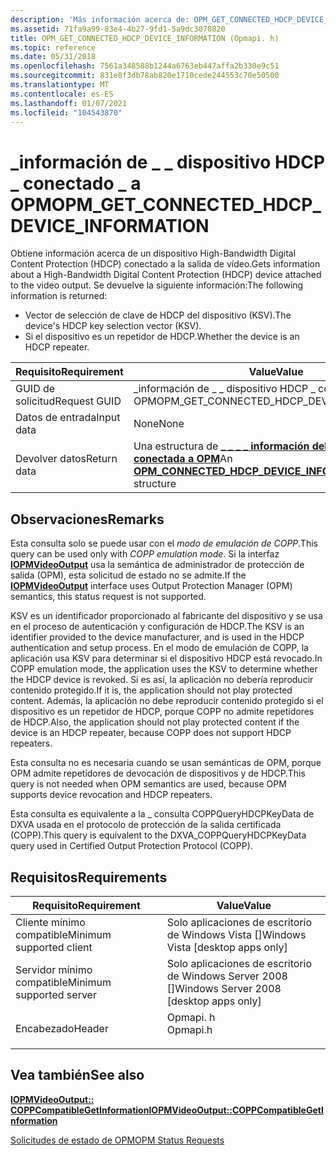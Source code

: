 ```yaml
---
description: 'Más información acerca de: OPM_GET_CONNECTED_HDCP_DEVICE_INFORMATION'
ms.assetid: 71fa9a99-83e4-4b27-9fd1-5a9dc3070820
title: OPM_GET_CONNECTED_HDCP_DEVICE_INFORMATION (Opmapi. h)
ms.topic: reference
ms.date: 05/31/2018
ms.openlocfilehash: 7561a348588b1244a6763eb447affa2b330e9c51
ms.sourcegitcommit: 831e8f3db78ab820e1710cede244553c70e50500
ms.translationtype: MT
ms.contentlocale: es-ES
ms.lasthandoff: 01/07/2021
ms.locfileid: "104543870"
---
```

# <a name="opm_get_connected_hdcp_device_information"></a><span data-ttu-id="0d65f-103">\_información de \_ \_ dispositivo HDCP \_ conectado \_ a OPM</span><span class="sxs-lookup"><span data-stu-id="0d65f-103">OPM\_GET\_CONNECTED\_HDCP\_DEVICE\_INFORMATION</span></span>

<span data-ttu-id="0d65f-104">Obtiene información acerca de un dispositivo High-Bandwidth Digital Content Protection (HDCP) conectado a la salida de vídeo.</span><span class="sxs-lookup"><span data-stu-id="0d65f-104">Gets information about a High-Bandwidth Digital Content Protection (HDCP) device attached to the video output.</span></span> <span data-ttu-id="0d65f-105">Se devuelve la siguiente información:</span><span class="sxs-lookup"><span data-stu-id="0d65f-105">The following information is returned:</span></span>

-   <span data-ttu-id="0d65f-106">Vector de selección de clave de HDCP del dispositivo (KSV).</span><span class="sxs-lookup"><span data-stu-id="0d65f-106">The device's HDCP key selection vector (KSV).</span></span>
-   <span data-ttu-id="0d65f-107">Si el dispositivo es un repetidor de HDCP.</span><span class="sxs-lookup"><span data-stu-id="0d65f-107">Whether the device is an HDCP repeater.</span></span>



| <span data-ttu-id="0d65f-108">Requisito</span><span class="sxs-lookup"><span data-stu-id="0d65f-108">Requirement</span></span> | <span data-ttu-id="0d65f-109">Value</span><span class="sxs-lookup"><span data-stu-id="0d65f-109">Value</span></span> |
|--------------|---------------------------------------------------------------------------------------------------------|
| <span data-ttu-id="0d65f-110">GUID de solicitud</span><span class="sxs-lookup"><span data-stu-id="0d65f-110">Request GUID</span></span> | <span data-ttu-id="0d65f-111">\_información de \_ \_ dispositivo HDCP \_ conectado \_ a OPM</span><span class="sxs-lookup"><span data-stu-id="0d65f-111">OPM\_GET\_CONNECTED\_HDCP\_DEVICE\_INFORMATION</span></span>                                                          |
| <span data-ttu-id="0d65f-112">Datos de entrada</span><span class="sxs-lookup"><span data-stu-id="0d65f-112">Input data</span></span>   | <span data-ttu-id="0d65f-113">None</span><span class="sxs-lookup"><span data-stu-id="0d65f-113">None</span></span>                                                                                                    |
| <span data-ttu-id="0d65f-114">Devolver datos</span><span class="sxs-lookup"><span data-stu-id="0d65f-114">Return data</span></span>  | <span data-ttu-id="0d65f-115">Una estructura de [**\_ \_ \_ \_ información del dispositivo HDCP conectada a OPM**](/windows/desktop/api/opmapi/ns-opmapi-opm_connected_hdcp_device_information)</span><span class="sxs-lookup"><span data-stu-id="0d65f-115">An [**OPM\_CONNECTED\_HDCP\_DEVICE\_INFORMATION**](/windows/desktop/api/opmapi/ns-opmapi-opm_connected_hdcp_device_information) structure</span></span> |



 

## <a name="remarks"></a><span data-ttu-id="0d65f-116">Observaciones</span><span class="sxs-lookup"><span data-stu-id="0d65f-116">Remarks</span></span>

<span data-ttu-id="0d65f-117">Esta consulta solo se puede usar con el *modo de emulación de COPP*.</span><span class="sxs-lookup"><span data-stu-id="0d65f-117">This query can be used only with *COPP emulation mode*.</span></span> <span data-ttu-id="0d65f-118">Si la interfaz [**IOPMVideoOutput**](/windows/desktop/api/opmapi/nn-opmapi-iopmvideooutput) usa la semántica de administrador de protección de salida (OPM), esta solicitud de estado no se admite.</span><span class="sxs-lookup"><span data-stu-id="0d65f-118">If the [**IOPMVideoOutput**](/windows/desktop/api/opmapi/nn-opmapi-iopmvideooutput) interface uses Output Protection Manager (OPM) semantics, this status request is not supported.</span></span>

<span data-ttu-id="0d65f-119">KSV es un identificador proporcionado al fabricante del dispositivo y se usa en el proceso de autenticación y configuración de HDCP.</span><span class="sxs-lookup"><span data-stu-id="0d65f-119">The KSV is an identifier provided to the device manufacturer, and is used in the HDCP authentication and setup process.</span></span> <span data-ttu-id="0d65f-120">En el modo de emulación de COPP, la aplicación usa KSV para determinar si el dispositivo HDCP está revocado.</span><span class="sxs-lookup"><span data-stu-id="0d65f-120">In COPP emulation mode, the application uses the KSV to determine whether the HDCP device is revoked.</span></span> <span data-ttu-id="0d65f-121">Si es así, la aplicación no debería reproducir contenido protegido.</span><span class="sxs-lookup"><span data-stu-id="0d65f-121">If it is, the application should not play protected content.</span></span> <span data-ttu-id="0d65f-122">Además, la aplicación no debe reproducir contenido protegido si el dispositivo es un repetidor de HDCP, porque COPP no admite repetidores de HDCP.</span><span class="sxs-lookup"><span data-stu-id="0d65f-122">Also, the application should not play protected content if the device is an HDCP repeater, because COPP does not support HDCP repeaters.</span></span>

<span data-ttu-id="0d65f-123">Esta consulta no es necesaria cuando se usan semánticas de OPM, porque OPM admite repetidores de devocación de dispositivos y de HDCP.</span><span class="sxs-lookup"><span data-stu-id="0d65f-123">This query is not needed when OPM semantics are used, because OPM supports device revocation and HDCP repeaters.</span></span>

<span data-ttu-id="0d65f-124">Esta consulta es equivalente a la \_ consulta COPPQueryHDCPKeyData de DXVA usada en el protocolo de protección de la salida certificada (COPP).</span><span class="sxs-lookup"><span data-stu-id="0d65f-124">This query is equivalent to the DXVA\_COPPQueryHDCPKeyData query used in Certified Output Protection Protocol (COPP).</span></span>

## <a name="requirements"></a><span data-ttu-id="0d65f-125">Requisitos</span><span class="sxs-lookup"><span data-stu-id="0d65f-125">Requirements</span></span>



| <span data-ttu-id="0d65f-126">Requisito</span><span class="sxs-lookup"><span data-stu-id="0d65f-126">Requirement</span></span> | <span data-ttu-id="0d65f-127">Value</span><span class="sxs-lookup"><span data-stu-id="0d65f-127">Value</span></span> |
|-------------------------------------|-------------------------------------------------------------------------------------|
| <span data-ttu-id="0d65f-128">Cliente mínimo compatible</span><span class="sxs-lookup"><span data-stu-id="0d65f-128">Minimum supported client</span></span><br/> | <span data-ttu-id="0d65f-129">Solo aplicaciones de escritorio de Windows Vista \[\]</span><span class="sxs-lookup"><span data-stu-id="0d65f-129">Windows Vista \[desktop apps only\]</span></span><br/>                                      |
| <span data-ttu-id="0d65f-130">Servidor mínimo compatible</span><span class="sxs-lookup"><span data-stu-id="0d65f-130">Minimum supported server</span></span><br/> | <span data-ttu-id="0d65f-131">Solo aplicaciones de escritorio de Windows Server 2008 \[\]</span><span class="sxs-lookup"><span data-stu-id="0d65f-131">Windows Server 2008 \[desktop apps only\]</span></span><br/>                                |
| <span data-ttu-id="0d65f-132">Encabezado</span><span class="sxs-lookup"><span data-stu-id="0d65f-132">Header</span></span><br/>                   | <dl> <span data-ttu-id="0d65f-133"><dt>Opmapi. h</dt></span><span class="sxs-lookup"><span data-stu-id="0d65f-133"><dt>Opmapi.h</dt></span></span> </dl> |



## <a name="see-also"></a><span data-ttu-id="0d65f-134">Vea también</span><span class="sxs-lookup"><span data-stu-id="0d65f-134">See also</span></span>

<dl> <dt>

[<span data-ttu-id="0d65f-135">**IOPMVideoOutput:: COPPCompatibleGetInformation**</span><span class="sxs-lookup"><span data-stu-id="0d65f-135">**IOPMVideoOutput::COPPCompatibleGetInformation**</span></span>](/windows/desktop/api/opmapi/nf-opmapi-iopmvideooutput-coppcompatiblegetinformation)
</dt> <dt>

[<span data-ttu-id="0d65f-136">Solicitudes de estado de OPM</span><span class="sxs-lookup"><span data-stu-id="0d65f-136">OPM Status Requests</span></span>](opm-status-requests.md)
</dt> </dl>

 

 




